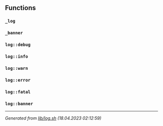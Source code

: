 ## Functions

### `_log`

### `_banner`

### `log::debug`

### `log::info`

### `log::warn`

### `log::error`

### `log::fatal`

### `log::banner`

---------------------------------------
*Generated from [lib/log.sh](../../lib/log.sh) (18.04.2023 02:12:59)*
